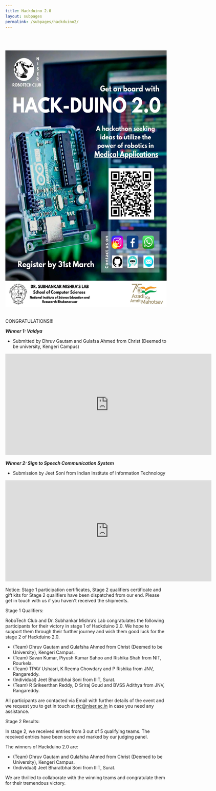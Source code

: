 ```yaml
---
title: Hackduino 2.0
layout: subpages
permalink: /subpages/hackduino2/
---
```

<br>
<br>
<br>
<center>
<img src="/images/hackduino2.webp"  height=800 width=600>
</center>
<br>

<p class="congratulations">CONGRATULATIONS!!!</p>

***Winner 1: Vaidya***
- Submitted by Dhruv Gautam and Gulafsa Ahmed from Christ (Deemed to be university, Kengeri Campus)

<iframe width="644" height="315" src="https://www.youtube.com/embed/lKOmQ3i_sOA" title="Vedya | Hackduino 2.0 Winning Idea 1 | Dhruv Gautam and Gulafsha Ahmed" frameborder="0" allow="accelerometer; autoplay; clipboard-write; encrypted-media; gyroscope; picture-in-picture; web-share" referrerpolicy="strict-origin-when-cross-origin" allowfullscreen></iframe>

<br>

***Winner 2: Sign to Speech Communication System***
- Submission by Jeet Soni from Indian Institute of Information Technology

<iframe width="644" height="315" src="https://www.youtube.com/embed/1lBZq-uGNUY" title="Sign to Speech Communication System | Hackduino 2.0 Winning Idea 2 | Jeet Soni" frameborder="0" allow="accelerometer; autoplay; clipboard-write; encrypted-media; gyroscope; picture-in-picture; web-share" referrerpolicy="strict-origin-when-cross-origin" allowfullscreen></iframe>

<br>

Notice: Stage 1 participation certificates, Stage 2 qualifiers certificate and gift kits for Stage 2 qualifiers have been dispatched from our end. Please get in touch with us if you haven't received the shipments.

<p class="headings">Stage 1 Qualifiers:</p>

RoboTech Club and Dr. Subhankar Mishra’s Lab congratulates the following participants for their victory in stage 1 of Hackduino 2.0. We hope to support them through their further journey and wish them good luck for the stage 2 of Hackduino 2.0.

- (Team) Dhruv Gautam and Gulafsha Ahmed from Christ (Deemed to be University), Kengeri Campus.
- (Team) Savan Kumar, Piyush Kumar Sahoo and Rishika Shah from NIT, Rourkela.
- (Team) TPAV Ushasri, K Reema Chowdary and P Rishika from JNV, Rangareddy.
- (Individual) Jeet Bharatbhai Soni from IIIT, Surat.
- (Team) R Srikeerthan Reddy, D Sriraj Goud and BVSS Adithya from JNV, Rangareddy.

All participants are contacted via Email with further details of the event and we request you to get in touch at rtc@niser.ac.in in case you need any assistance.

<p class="headings">Stage 2 Results:</p>

In stage 2, we received entries from 3 out of 5 qualifying teams. The received entries have been score and marked by our judging panel.

The winners of Hackduino 2.0 are:

- (Team) Dhruv Gautam and Gulafsha Ahmed from Christ (Deemed to be University), Kengeri Campus.
- (Individual) Jeet Bharatbhai Soni from IIIT, Surat.


We are thrilled to collaborate with the winning teams and congratulate them for their tremendous victory. 